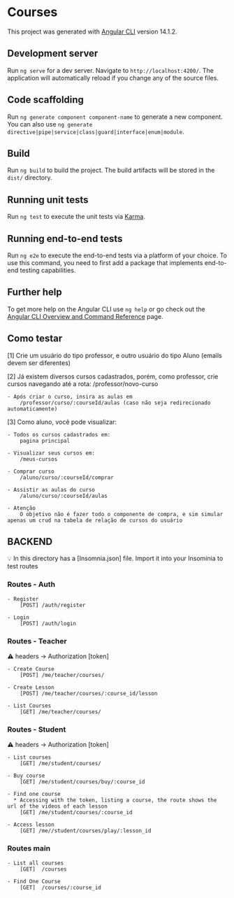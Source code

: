 # Courses

This project was generated with [Angular CLI](https://github.com/angular/angular-cli) version 14.1.2.

## Development server

Run `ng serve` for a dev server. Navigate to `http://localhost:4200/`. The application will automatically reload if you change any of the source files.

## Code scaffolding

Run `ng generate component component-name` to generate a new component. You can also use `ng generate directive|pipe|service|class|guard|interface|enum|module`.

## Build

Run `ng build` to build the project. The build artifacts will be stored in the `dist/` directory.

## Running unit tests

Run `ng test` to execute the unit tests via [Karma](https://karma-runner.github.io).

## Running end-to-end tests

Run `ng e2e` to execute the end-to-end tests via a platform of your choice. To use this command, you need to first add a package that implements end-to-end testing capabilities.

## Further help

To get more help on the Angular CLI use `ng help` or go check out the [Angular CLI Overview and Command Reference](https://angular.io/cli) page.

## Como testar

[1] Crie um usuário do tipo professor, e outro usuário do tipo Aluno (emails devem ser diferentes)

[2] Já existem diversos cursos cadastrados, porém, como professor, crie cursos navegando até a rota:
    /professor/novo-curso

    - Após criar o curso, insira as aulas em
        /professor/curso/:courseId/aulas (caso não seja redirecionado automaticamente)

[3] Como aluno, você pode visualizar:

    - Todos os cursos cadastrados em:
        pagina principal

    - Visualizar seus cursos em:
        /meus-cursos

    - Comprar curso
        /aluno/curso/:courseId/comprar

    - Assistir as aulas do curso
        /aluno/curso/:courseId/aulas

    - Atenção
        O objetivo não é fazer todo o componente de compra, e sim simular apenas um crud na tabela de relação de cursos do usuário

## BACKEND

:bulb: In this directory has a [Insomnia.json] file. Import it into your Insominia to test routes

### Routes - Auth

    - Register
        [POST] /auth/register

    - Login
        [POST] /auth/login

### Routes - Teacher

:warning: headers -> Authorization [token]

    - Create Course
        [POST] /me/teacher/courses/

    - Create Lesson
        [POST] /me/teacher/courses/:course_id/lesson

    - List Courses
        [GET] /me/teacher/courses/

### Routes - Student

:warning: headers -> Authorization [token]

    - List courses
        [GET] /me/student/courses/

    - Buy course
        [GET] /me/student/courses/buy/:course_id

    - Find one course
      * Accessing with the token, listing a course, the route shows the url of the videos of each lesson
        [GET] /me/student/courses/:course_id

    - Access lesson
        [GET] /me//student/courses/play/:lesson_id

### Routes main

    - List all courses
        [GET]  /courses

    - Find One Course
        [GET]  /courses/:course_id
